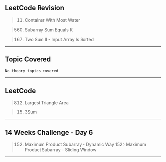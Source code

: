 ## LeetCode Revision

> 11. Container With Most Water

> 560. Subarray Sum Equals K

> 167. Two Sum II - Input Array Is Sorted

---

## Topic Covered

    No theory topics covered

---

## LeetCode

> 812. Largest Triangle Area

> 15. 3Sum

---

## 14 Weeks Challenge - Day 6

> 152. Maximum Product Subarray - Dynamic Way
> 152> Maximum Product Subarray - Sliding Window



---
